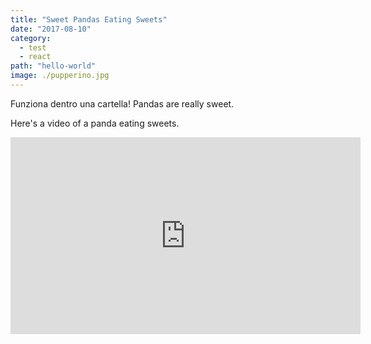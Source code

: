 ```yaml
---
title: "Sweet Pandas Eating Sweets"
date: "2017-08-10"
category:
  - test
  - react
path: "hello-world"
image: ./pupperino.jpg
---
```


Funziona dentro una cartella! Pandas are really sweet.

Here's a video of a panda eating sweets.

<iframe width="560" height="315" src="https://www.youtube.com/embed/4n0xNbfJLR8" frameborder="0" allowfullscreen></iframe>